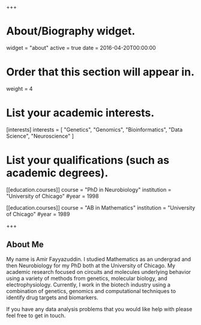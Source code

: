 +++
# About/Biography widget.
widget = "about"
active = true
date = 2016-04-20T00:00:00

# Order that this section will appear in.
weight = 4

# List your academic interests.
[interests]
  interests = [
    "Genetics",
    "Genomics",
    "Bioinformatics",
    "Data Science",
    "Neuroscience"
  ]

# List your qualifications (such as academic degrees).
[[education.courses]]
  course = "PhD in Neurobiology"
  institution = "University of Chicago"
  #year = 1998


[[education.courses]]
  course = "AB in Mathematics"
  institution = "University of Chicago"
  #year = 1989
 
+++

## About Me
My name is Amir Fayyazuddin. I studied Mathematics as an undergrad and then Neurobiology for my PhD both at the University of Chicago. My academic research focused on circuits and molecules underlying behavior using a variety of methods from genetics, molecular biology, and electrophysiology. Currently, I work in the biotech industry using a combination of genetics, genomics and computational techniques to identify drug targets and biomarkers.

If you have any data analysis problems that you would like help with please feel free to get in touch.

